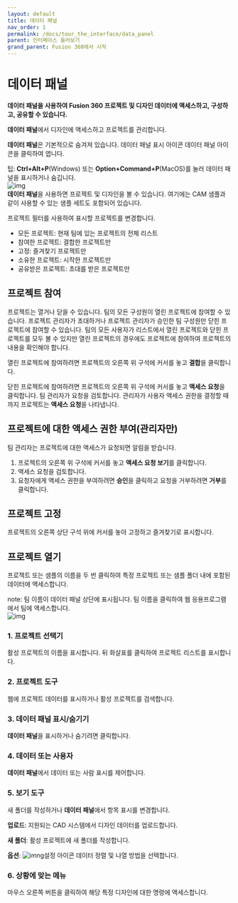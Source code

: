 ```yaml
---
layout: default
title: 데이터 패널
nav_order: 1
permalink: /docs/tour_the_interface/data_panel
parent: 인터페이스 둘러보기
grand_parent: Fusion 360에서 시작
---
```

# 데이터 패널
**데이터 패널을 사용하여 Fusion 360 프로젝트 및 디자인 데이터에 액세스하고, 구성하고, 공유할 수 있습니다.**

**데이터 패널**에서 디자인에 액세스하고 프로젝트를 관리합니다.

**데이터 패널**은 기본적으로 숨겨져 있습니다. 데이터 패널 표시 아이콘 데이터 패널 아이콘을 클릭하여 엽니다.

팁: **Ctrl+Alt+P**(Windows) 또는 **Option+Command+P**(MacOS)를 눌러 데이터 패널을 표시하거나 숨깁니다.  
![img](https://help.autodesk.com/cloudhelp/KOR/Fusion-GetStarted/images/data-panel-project-ui-overview.png)  
**데이터 패널**을 사용하면 프로젝트 및 디자인을 볼 수 있습니다. 여기에는 CAM 샘플과 같이 사용할 수 있는 샘플 세트도 포함되어 있습니다.

프로젝트 필터를 사용하여 표시할 프로젝트를 변경합니다.

* 모든 프로젝트: 현재 팀에 있는 프로젝트의 전체 리스트
* 참여한 프로젝트: 결합한 프로젝트만
* 고정: 즐겨찾기 프로젝트만
* 소유한 프로젝트: 시작한 프로젝트만
* 공유받은 프로젝트: 초대를 받은 프로젝트만

## 프로젝트 참여
프로젝트는 열거나 닫을 수 있습니다. 팀의 모든 구성원이 열린 프로젝트에 참여할 수 있습니다. 프로젝트 관리자가 초대하거나 프로젝트 관리자가 승인한 팀 구성원만 닫힌 프로젝트에 참여할 수 있습니다. 팀의 모든 사용자가 리스트에서 열린 프로젝트와 닫힌 프로젝트를 모두 볼 수 있지만 열린 프로젝트의 경우에도 프로젝트에 참여하여 프로젝트의 내용을 확인해야 합니다.

열린 프로젝트에 참여하려면 프로젝트의 오른쪽 위 구석에 커서를 놓고 **결합**을 클릭합니다.

닫힌 프로젝트에 참여하려면 프로젝트의 오른쪽 위 구석에 커서를 놓고 **액세스 요청**을 클릭합니다. 팀 관리자가 요청을 검토합니다. 관리자가 사용자 액세스 권한을 결정할 때까지 프로젝트는 **액세스 요청**을 나타냅니다.
## 프로젝트에 대한 액세스 권한 부여(관리자만)
팀 관리자는 프로젝트에 대한 액세스가 요청되면 알림을 받습니다.

1. 프로젝트의 오른쪽 위 구석에 커서를 놓고 **액세스 요청 보기**를 클릭합니다.
2. 액세스 요청을 검토합니다.
3. 요청자에게 액세스 권한을 부여하려면 **승인**을 클릭하고 요청을 거부하려면 **거부**를 클릭합니다.
## 프로젝트 고정
프로젝트의 오른쪽 상단 구석 위에 커서를 놓아 고정하고 즐겨찾기로 표시합니다.

## 프로젝트 열기
프로젝트 또는 샘플의 이름을 두 번 클릭하여 특정 프로젝트 또는 샘플 폴더 내에 포함된 데이터에 액세스합니다.

note: 팀 이름이 데이터 패널 상단에 표시됩니다. 팀 이름을 클릭하여 웹 응용프로그램에서 팀에 액세스합니다.  
![img](https://help.autodesk.com/cloudhelp/KOR/Fusion-GetStarted/images/data-panel-ui-overview.png)

### 1. 프로젝트 선택기
활성 프로젝트의 이름을 표시합니다. 뒤 화살표를 클릭하여 프로젝트 리스트를 표시합니다.

### 2. 프로젝트 도구
웹에 프로젝트 데이터를 표시하거나 활성 프로젝트를 검색합니다.

### 3. 데이터 패널 표시/숨기기
**데이터 패널**을 표시하거나 숨기려면 클릭합니다.

### 4. 데이터 또는 사용자
**데이터 패널**에서 데이터 또는 사람 표시를 제어합니다.

### 5. 보기 도구
새 폴더를 작성하거나 **데이터 패널**에서 항목 표시를 변경합니다.

**업로드**: 지원되는 CAD 시스템에서 디자인 데이터를 업로드합니다.

**새 폴더**: 활성 프로젝트에 새 폴더를 작성합니다.

**옵션**: ![imng](https://help.autodesk.com/cloudhelp/KOR/Fusion-GetStarted/images/icon/browser/settings.png)설정 아이콘 데이터 정렬 및 나열 방법을 선택합니다.

### 6. 상황에 맞는 메뉴
마우스 오른쪽 버튼을 클릭하여 해당 특정 디자인에 대한 명령에 액세스합니다.